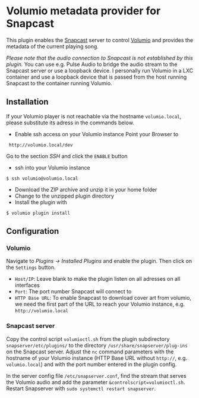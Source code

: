 # Volumio metadata provider for Snapcast

This plugin enables the [Snapcast](https://github.com/badaix/snapcast) server
to control [Volumio](https://volumio.com/) and provides the metadata of the
current playing song.

*Please note that the audio connection to Snapcast is not established by this
plugin.* You can use e.g. Pulse Audio to bridge the audio stream to the
Snapcast server or use a loopback device. I personally run Volumio in a LXC
container and use a loopback device that is passed from the host running
Snapcast to the container running Volumio.

## Installation

If your Volumio player is not reachable via the hostname `volumio.local`,
please substitute its adress in the commands below.

* Enable ssh access on your Volumio instance
Point your Browser to
```plain_text
 http://volumio.local/dev
 ```
Go to the section *SSH* and click the `ENABLE` button
* ssh into your Volumio instance
```plain_text
$ ssh volumio@volumio.local
 ```
* Download the ZIP archive and unzip it in your home folder
* Change to the unzipped plugin directory
* Install the plugin with
```plain_text
$ volumio plugin install
 ```
## Configuration

### Volumio
Navigate to *Plugins -> Installed Plugins* and enable the plugin. Then click
on the `Settings` button.

* `Host/IP`: Leave blank to make the plugin listen on all adresses on
all interfaces
* `Port`: The port number Snapcast will connect to
* `HTTP Base URL`: To enable Snapcast to download cover art from volumio, we
need the first part of the URL to reach your Volumio instance, e.g.
`http://volumio.local`

### Snapcast server

Copy the control script `volumioctl.sh` from the plugin subdirectory
`snapserver/etc/plugins/` to the directory `/usr/share/snapserver/plug-ins`
on the Snapcast server. Adjust the `nc` command parameters with the hostname
of your Volumio instance (HTTP Base URL without `http://`, e.g. `volumio.local`)
and with the port number entered in the plugin config.

In the server config file `/etc/snapserver.conf`, find the stream that serves
the Volumio audio and add the parameter `&controlscript=volumioctl.sh`. Restart
Snapserver with `sudo systemctl restart snapserver`.
